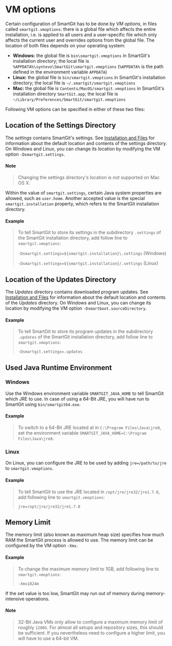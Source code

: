 # VM options

Certain configuration of SmartGit has to be done by *VM options*, in
files called `smartgit.vmoptions`: there is a global file which affects
the entire installation, i.e. is applied to all users and a
user-specific file which only affects the current user and overrides
options from the global file. The location of both files depends on your
operating system:

-   **Windows:** the global file is `bin\smartgit.vmoptions` in
    SmartGit's installation directory; the local file is
    `%APPDATA%\syntevo\SmartGit\smartgit.vmoptions` (`%APPDATA%` is the
    path defined in the environment variable `APPDATA`)
-   **Linux:** the global file is `bin/smartgit.vmoptions` in SmartGit's
    installation directory; the local file is
    `~/.smartgit/smartgit.vmoptions`
-   **Mac:** the global file is `Contents/MacOS/smartgit.vmoptions` in
    SmartGit's installation directory `SmartGit.app`; the local file is
    `~/Library/Preferences/SmartGit/smartgit.vmoptions`

Following VM options can be specified in either of these two files:

<a id="VMoptions-settings-dir.change-location"></a>

## Location of the Settings Directory

The *settings* contains SmartGit's settings. See [Installation and Files](Installation-and-Files.md#InstallationandFiles-installation)
for information about the default location and contents of the settings
directory. On Windows and Linux, you can change its location by
modifying the VM option `-Dsmartgit.settings`.


#### Note
>
>
>Changing the settings directory's location is *not* supported on Mac OS
>X.
>
>

Within the value of `smartgit.settings`, certain Java system properties
are allowed, such as `user.home`. Another accepted value is the special
`smartgit.installation` property, which refers to the SmartGit
installation directory.



#### Example
>
>
>
>To tell SmartGit to store its settings in the subdirectory `.settings`
>of the SmartGit installation directory, add follow line to
>`smartgit.vmoptions`:
>
>`-Dsmartgit.settings=${smartgit.installation}\.settings` (Windows)
>
>`-Dsmartgit.settings=${smartgit.installation}/.settings` (Linux)
>
>

## Location of the Updates Directory

The *Updates* directory contains downloaded program updates. See
[Installation and Files](Installation-and-Files.md#InstallationandFiles-installation)
for information about the default location and contents of the *Updates*
directory. On Windows and Linux, you can change its location by
modifying the VM option `-Dsmartboot.sourceDirectory`.



#### Example
>
>
>
>To tell SmartGit to store its program updates in the subdirectory
>`.updates` of the SmartGit installation directory, add follow line to
>`smartgit.vmoptions`:
>
>`-Dsmartgit.settings=.updates`
>
>

## Used Java Runtime Environment

### Windows

Use the Windows environment variable `SMARTGIT_JAVA_HOME` to tell
SmartGit which JRE to use. In case of using a 64-Bit JRE, you will have
run to SmartGit using `bin/smartgit64.exe`.



#### Example
>
>
>
>To switch to a 64-Bit JRE located at in `C:\Program Files\Java\jre8`,
>set the environment variable
>`SMARTGIT_JAVA_HOME=C:\Program Files\Java\jre8`.
>
>

### Linux

On Linux, you can configure the JRE to be used by adding
`jre=/path/to/jre` to `smartgit.vmoptions`.



#### Example
>
>
>
>To tell SmartGit to use the JRE located in `/opt/jre/jre32/jre1.7.0`,
>add following line to `smartgit.vmoptions`:
>
>`jre=/opt/jre/jre32/jre1.7.0`
>
>

## Memory Limit

The memory limit (also known as maximum heap size) specifies how much
RAM the SmartGit process is allowed to use. The memory limit can be
configured by the VM option `-Xmx`.



#### Example
>
>
>
>To change the maximum memory limit to 1GB, add following line to
>`smartgit.vmoptions`:
>
>`-Xmx1024m`
>
>

If the set value is too low, SmartGit may run out of memory during
memory-intensive operations.


#### Note
>
>
>32-Bit Java VMs only allow to configure a maximum memory limit of
>roughly `1200G`. For almost all setups and repository sizes, this should
>be sufficient. If you nevertheless need to configure a higher limit, you
>will have to use a 64-bit VM.
>
>
